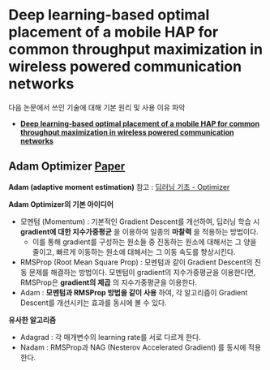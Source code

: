 # Deep learning-based optimal placement of a mobile HAP for common throughput maximization in wireless powered communication networks
다음 논문에서 쓰인 기술에 대해 기본 원리 및 사용 이유 파악
* **[Deep learning-based optimal placement of a mobile HAP for common throughput maximization in wireless powered communication networks](https://jwcn-eurasipjournals.springeropen.com/articles/10.1186/s13638-021-02051-w)**

## Adam Optimizer [Paper](https://arxiv.org/pdf/1412.6980.pdf)
**Adam (adaptive moment estimation)**
참고 : [딥러닝 기초 - Optimizer](https://github.com/WannaBeSuperteur/AI-study/blob/main/AI%20Basics/Deep%20Learning%20Basics/%EB%94%A5%EB%9F%AC%EB%8B%9D_%EA%B8%B0%EC%B4%88_Optimizer.md)

**Adam Optimizer의 기본 아이디어**
* 모멘텀 (Momentum) : 기본적인 Gradient Descent를 개선하여, 딥러닝 학습 시 **gradient에 대한 지수가중평균** 을 이용하여 일종의 **마찰력** 을 적용하는 방법이다.
  * 이를 통해 gradient를 구성하는 원소들 중 진동하는 원소에 대해서는 그 양을 줄이고, 빠르게 이동하는 원소에 대해서는 그 이동 속도를 향상시킨다.
* RMSProp (Root Mean Square Prop) : 모멘텀과 같이 Gradient Descent의 진동 문제를 해결하는 방법이다. 모멘텀이 gradient의 지수가중평균을 이용한다면, RMSProp은 **gradient의 제곱** 의 지수가중평균을 이용한다.
* Adam : **모멘텀과 RMSProp 방법을 같이 사용** 하여, 각 알고리즘이 Gradient Descent를 개선시키는 효과를 동시에 볼 수 있다.

**유사한 알고리즘**
* Adagrad : 각 매개변수의 learning rate를 서로 다르게 한다.
* Nadam : RMSProp과 NAG (Nesterov Accelerated Gradient) 를 동시에 적용한다.